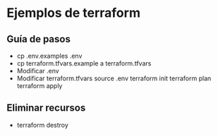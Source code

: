 # Ejemplos de terraform

## Guía de pasos
- cp .env.examples .env
- cp terraform.tfvars.example a terraform.tfvars
- Modificar .env
- Modificar terraform.tfvars
source .env
terraform init
terraform plan
terraform apply

## Eliminar recursos
- terraform destroy